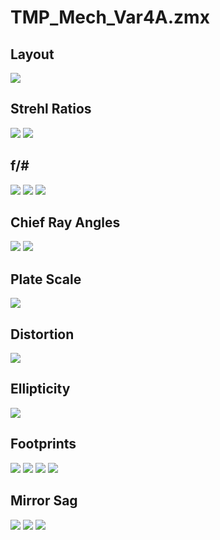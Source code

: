 # TMP_Mech_Var4A.zmx
## Layout
![](layout/3DLayout.png)
## Strehl Ratios
![](strehls/focal_plane_strehls.png)
![](strehls/sky_strehls.png)
## f/\#
![](fNumbers/fnumber_av.png)
![](fNumbers/fnumber_hists.png)
![](fNumbers/fnumber_xy_direction_maps.png)
## Chief Ray Angles
![](chief_ray/chief_ray_angles_hist.png)
![](chief_ray/chief_ray_angles_map.png)
## Plate Scale
![](plate_scale/plate_scale.png)
## Distortion
![](distortion/distortion.png)
## Ellipticity
![](ellipticity/ellipticity.png)
## Footprints
![](footprints/footprints_Image.JPG)
![](footprints/footprints_prime.JPG)
![](footprints/footprints_second.JPG)
![](footprints/footprints_tert.JPG)
## Mirror Sag
![](sag/surface_sag_surf_prime.JPG)
![](sag/surface_sag_surf_second.JPG)
![](sag/surface_sag_surf_tert.JPG)
